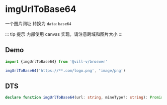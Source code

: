 # imgUrlToBase64

一个图片网址 转换为 `data:base64`

::: tip 提示
内部使用 canvas 实现，请注意跨域和图片大小
:::

## Demo

```ts twoslash
import {imgUrlToBase64} from '@vill-v/broswer'

imgUrlToBase64('https://**.com/logo.png', 'image/png')
```

## DTS

```ts
declare function imgUrlToBase64(url: string, mineType?: string): Promise<string>;
```
